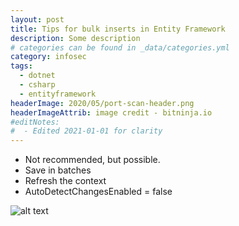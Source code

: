 ```yaml
---
layout: post
title: Tips for bulk inserts in Entity Framework
description: Some description
# categories can be found in _data/categories.yml
category: infosec
tags:
  - dotnet
  - csharp
  - entityframework
headerImage: 2020/05/port-scan-header.png
headerImageAttrib: image credit - bitninja.io
#editNotes:
#  - Edited 2021-01-01 for clarity
---
```



* Not recommended, but possible.
* Save in batches
* Refresh the context
* AutoDetectChangesEnabled = false

![alt text](/images/2020/05/some-image.png)